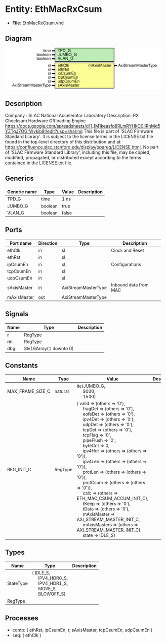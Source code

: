 # Entity: EthMacRxCsum

- **File**: EthMacRxCsum.vhd
## Diagram

![Diagram](EthMacRxCsum.svg "Diagram")
## Description

Company    : SLAC National Accelerator Laboratory
Description: RX Checksum Hardware Offloading Engine
https://docs.google.com/spreadsheets/d/1_1M1keasfq8RLmRYHkO0IlRhMq5YZTgJ7OGrWvkib8I/edit?usp=sharing
This file is part of 'SLAC Firmware Standard Library'.
It is subject to the license terms in the LICENSE.txt file found in the
top-level directory of this distribution and at:
   https://confluence.slac.stanford.edu/display/ppareg/LICENSE.html.
No part of 'SLAC Firmware Standard Library', including this file,
may be copied, modified, propagated, or distributed except according to
the terms contained in the LICENSE.txt file.
## Generics

| Generic name | Type    | Value | Description |
| ------------ | ------- | ----- | ----------- |
| TPD_G        | time    | 1 ns  |             |
| JUMBO_G      | boolean | true  |             |
| VLAN_G       | boolean | false |             |
## Ports

| Port name   | Direction | Type                | Description           |
| ----------- | --------- | ------------------- | --------------------- |
| ethClk      | in        | sl                  | Clock and Reset       |
| ethRst      | in        | sl                  |                       |
| ipCsumEn    | in        | sl                  | Configurations        |
| tcpCsumEn   | in        | sl                  |                       |
| udpCsumEn   | in        | sl                  |                       |
| sAxisMaster | in        | AxiStreamMasterType | Inbound data from MAC |
| mAxisMaster | out       | AxiStreamMasterType |                       |
## Signals

| Name | Type                   | Description |
| ---- | ---------------------- | ----------- |
| r    | RegType                |             |
| rin  | RegType                |             |
| dbg  | Slv16Array(1 downto 0) |             |
## Constants

| Name             | Type    | Value                                                                                                                                                                                                                                                                                                                                                                                                                                                                                                                                                                                                                                                                                                                                                                                                                                                                                                                                                                                                                                                                                                                                                                                                                                                                                                                                                                                                                                                                                                | Description |
| ---------------- | ------- | ---------------------------------------------------------------------------------------------------------------------------------------------------------------------------------------------------------------------------------------------------------------------------------------------------------------------------------------------------------------------------------------------------------------------------------------------------------------------------------------------------------------------------------------------------------------------------------------------------------------------------------------------------------------------------------------------------------------------------------------------------------------------------------------------------------------------------------------------------------------------------------------------------------------------------------------------------------------------------------------------------------------------------------------------------------------------------------------------------------------------------------------------------------------------------------------------------------------------------------------------------------------------------------------------------------------------------------------------------------------------------------------------------------------------------------------------------------------------------------------------------- | ----------- |
| MAX_FRAME_SIZE_C | natural |  ite(JUMBO_G,<br><span style="padding-left:20px"> 9000,<br><span style="padding-left:20px"> 1500)                                                                                                                                                                                                                                                                                                                                                                                                                                                                                                                                                                                                                                                                                                                                                                                                                                                                                                                                                                                                                                                                                                                                                                                                                                                                                                                                                                                                    |             |
| REG_INIT_C       | RegType |  (       valid        => (others => '0'),<br><span style="padding-left:20px">       fragDet      => (others => '0'),<br><span style="padding-left:20px">       eofeDet      => (others => '0'),<br><span style="padding-left:20px">       ipv4Det      => (others => '0'),<br><span style="padding-left:20px">       udpDet       => (others => '0'),<br><span style="padding-left:20px">       tcpDet       => (others => '0'),<br><span style="padding-left:20px">       tcpFlag      => '0',<br><span style="padding-left:20px">       pipeFlush    => '0',<br><span style="padding-left:20px">       byteCnt      => 0,<br><span style="padding-left:20px">       ipv4Hdr      => (others => (others => '0')),<br><span style="padding-left:20px">       ipv4Len      => (others => (others => '0')),<br><span style="padding-left:20px">       protLen      => (others => (others => '0')),<br><span style="padding-left:20px">       protCsum     => (others => (others => '0')),<br><span style="padding-left:20px">       calc         => (others => ETH_MAC_CSUM_ACCUM_INIT_C),<br><span style="padding-left:20px">       tKeep        => (others => '0'),<br><span style="padding-left:20px">       tData        => (others => '0'),<br><span style="padding-left:20px">       mAxisMaster  => AXI_STREAM_MASTER_INIT_C,<br><span style="padding-left:20px">       mAxisMasters => (others => AXI_STREAM_MASTER_INIT_C),<br><span style="padding-left:20px">       state        => IDLE_S) |             |
## Types

| Name      | Type                                                                                                                                                                                                    | Description |
| --------- | ------------------------------------------------------------------------------------------------------------------------------------------------------------------------------------------------------- | ----------- |
| StateType | ( IDLE_S,<br><span style="padding-left:20px"> IPV4_HDR0_S,<br><span style="padding-left:20px"> IPV4_HDR1_S,<br><span style="padding-left:20px"> MOVE_S,<br><span style="padding-left:20px"> BLOWOFF_S)  |             |
| RegType   |                                                                                                                                                                                                         |             |
## Processes
- comb: ( ethRst, ipCsumEn, r, sAxisMaster, tcpCsumEn, udpCsumEn )
- seq: ( ethClk )
